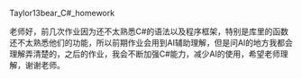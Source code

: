 Taylor13bear_C#_homework

老师好，前几次作业因为还不太熟悉C#的语法以及程序框架，特别是库里的函数还不太熟悉他们的功能，所以前期作业会用到AI辅助理解，但是问AI的地方我都会理解弄清楚的，之后的作业，我会不断加强C#能力，减少AI的使用，希望老师理解，谢谢老师。
